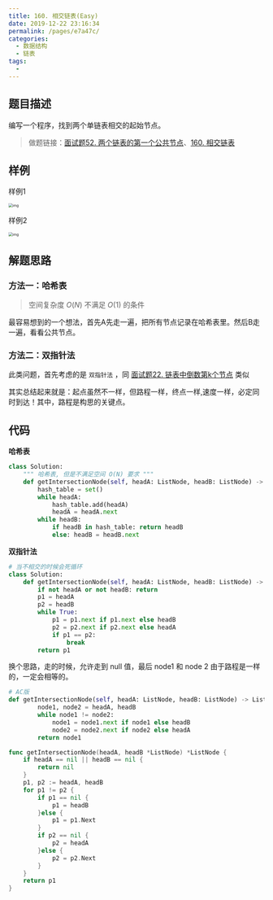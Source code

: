 ```yaml
---
title: 160. 相交链表(Easy)
date: 2019-12-22 23:16:34
permalink: /pages/e7a47c/
categories:
  - 数据结构
  - 链表
tags:
  - 
---
```

## 题目描述

编写一个程序，找到两个单链表相交的起始节点。

> 做题链接：[面试题52. 两个链表的第一个公共节点](https://leetcode-cn.com/problems/liang-ge-lian-biao-de-di-yi-ge-gong-gong-jie-dian-lcof/)、[160. 相交链表](https://leetcode-cn.com/problems/intersection-of-two-linked-lists/)

<!--more-->

## 样例

样例1

<img src="https://assets.leetcode-cn.com/aliyun-lc-upload/uploads/2018/12/14/160_statement.png" alt="img" style="zoom: 50%;" />

样例2

<img src="https://assets.leetcode-cn.com/aliyun-lc-upload/uploads/2018/12/14/160_example_3.png" alt="img" style="zoom:50%;" />

## 解题思路

### 方法一：哈希表

> 空间复杂度 $O(N)$ 不满足 $O(1)$ 的条件

最容易想到的一个想法，首先A先走一遍，把所有节点记录在哈希表里。然后B走一遍，看看公共节点。

### 方法二：双指针法

此类问题，首先考虑的是 `双指针法` ，同 [面试题22. 链表中倒数第k个节点](https://leetcode-cn.com/problems/lian-biao-zhong-dao-shu-di-kge-jie-dian-lcof/) 类似

其实总结起来就是：起点虽然不一样，但路程一样，终点一样,速度一样，必定同时到达！其中，路程是构思的关键点。

## 代码

**哈希表**

```python
class Solution:
    """ 哈希表, 但是不满足空间 O(N) 要求 """
    def getIntersectionNode(self, headA: ListNode, headB: ListNode) -> ListNode:
        hash_table = set()
        while headA:
            hash_table.add(headA)
            headA = headA.next
        while headB:
            if headB in hash_table: return headB
            else: headB = headB.next
```

**双指针法**

```python
# 当不相交的时候会死循环
class Solution:
    def getIntersectionNode(self, headA: ListNode, headB: ListNode) -> ListNode:
        if not headA or not headB: return 
        p1 = headA
        p2 = headB
        while True:
            p1 = p1.next if p1.next else headB
            p2 = p2.next if p2.next else headA
            if p1 == p2: 
                break 
        return p1 
```

换个思路，走的时候，允许走到 null 值，最后 node1 和 node 2 由于路程是一样的，一定会相等的。

```python
# AC版
def getIntersectionNode(self, headA: ListNode, headB: ListNode) -> ListNode:
        node1, node2 = headA, headB
        while node1 != node2:
            node1 = node1.next if node1 else headB
            node2 = node2.next if node2 else headA
        return node1
```

```go
func getIntersectionNode(headA, headB *ListNode) *ListNode {
    if headA == nil || headB == nil {
        return nil
    }
    p1, p2 := headA, headB
    for p1 != p2 {
        if p1 == nil {
            p1 = headB
        }else {
            p1 = p1.Next
        }
        if p2 == nil {
            p2 = headA
        }else {
            p2 = p2.Next
        }
    }
    return p1 
}
```

